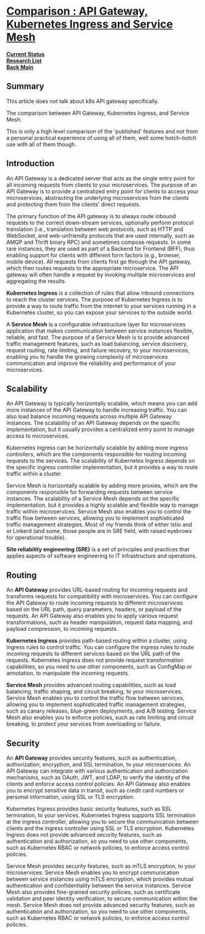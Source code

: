 # **[Comparison : API Gateway, Kubernetes Ingress and Service Mesh](https://www.linkedin.com/pulse/comparison-api-gateway-kubernetes-ingress-service-mesh-mahadevan/)**

**[Current Status](../../../../development/status/weekly/current_status.md)**\
**[Research List](../../../research_list.md)**\
**[Back Main](../../../../README.md)**

## Summary

This article does not talk about k8s API gateway specifically.

The comparison between API Gateway, Kubernetes Ingress, and Service Mesh.

This is only a high level comparison of the 'published' features and not from a personal practical experience of using all of them, well some hotch-botch use with all of them though.

## Introduction

An API Gateway is a dedicated server that acts as the single entry point for all incoming requests from clients to your microservices. The purpose of an API Gateway is to provide a centralized entry point for clients to access your microservices, abstracting the underlying microservices from the clients and protecting them from the clients' direct requests.

The primary function of the API gateway is to always route inbound requests to the correct down-stream services, optionally perform protocol translation (i.e., translation between web protocols, such as HTTP and WebSocket, and web-unfriendly protocols that are used internally, such as AMQP and Thrift binary RPC) and sometimes compose requests. In some rare instances, they are used as part of a Backend for Frontend (BFF), thus enabling support for clients with different form factors (e.g., browser, mobile device). All requests from clients first go through the API gateway, which then routes requests to the appropriate microservice. The API gateway will often handle a request by invoking multiple microservices and aggregating the results.

**Kubernetes Ingress** is a collection of rules that allow inbound connections to reach the cluster services. The purpose of Kubernetes Ingress is to provide a way to route traffic from the internet to your services running in a Kubernetes cluster, so you can expose your services to the outside world.

A **Service Mesh** is a configurable infrastructure layer for microservices application that makes communication between service instances flexible, reliable, and fast. The purpose of a Service Mesh is to provide advanced traffic management features, such as load balancing, service discovery, request routing, rate limiting, and failure recovery, to your microservices, enabling you to handle the growing complexity of microservices communication and improve the reliability and performance of your microservices.

## Scalability

An API Gateway is typically horizontally scalable, which means you can add more instances of the API Gateway to handle increasing traffic. You can also load balance incoming requests across multiple API Gateway instances. The scalability of an API Gateway depends on the specific implementation, but it usually provides a centralized entry point to manage access to microservices.

Kubernetes Ingress can be horizontally scalable by adding more ingress controllers, which are the components responsible for routing incoming requests to the services. The scalability of Kubernetes Ingress depends on the specific ingress controller implementation, but it provides a way to route traffic within a cluster.

Service Mesh is horizontally scalable by adding more proxies, which are the components responsible for forwarding requests between service instances. The scalability of a Service Mesh depends on the specific implementation, but it provides a highly scalable and flexible way to manage traffic within microservices. Service Mesh also enables you to control the traffic flow between services, allowing you to implement sophisticated traffic management strategies. Most of my friends think of either Istio and or Linkerd (and some, those people are in SRE field, with raised eyebrows for operational trouble).

**Site reliability engineering (SRE)** is a set of principles and practices that applies aspects of software engineering to IT infrastructure and operations.

## Routing

An **API Gateway** provides URL-based routing for incoming requests and transforms requests for compatibility with microservices. You can configure the API Gateway to route incoming requests to different microservices based on the URL path, query parameters, headers, or payload of the requests. An API Gateway also enables you to apply various request transformations, such as header manipulation, request data mapping, and payload compression, to incoming requests.

**Kubernetes Ingress** provides path-based routing within a cluster, using ingress rules to control traffic. You can configure the ingress rules to route incoming requests to different services based on the URL path of the requests. Kubernetes Ingress does not provide request transformation capabilities, so you need to use other components, such as ConfigMap or annotation, to manipulate the incoming requests.

**Service Mesh** provides advanced routing capabilities, such as load balancing, traffic shaping, and circuit breaking, to your microservices. Service Mesh enables you to control the traffic flow between services, allowing you to implement sophisticated traffic management strategies, such as canary releases, blue-green deployments, and A/B testing. Service Mesh also enables you to enforce policies, such as rate limiting and circuit breaking, to protect your services from overloading or failure.

## Security

An **API Gateway** provides security features, such as authentication, authorization, encryption, and SSL termination, to your microservices. An API Gateway can integrate with various authentication and authorization mechanisms, such as OAuth, JWT, and LDAP, to verify the identity of the clients and enforce access control policies. An API Gateway also enables you to encrypt sensitive data in transit, such as credit card numbers or personal information, using SSL or TLS encryption.

Kubernetes Ingress provides basic security features, such as SSL termination, to your services. Kubernetes Ingress supports SSL termination at the ingress controller, allowing you to secure the communication between clients and the ingress controller using SSL or TLS encryption. Kubernetes Ingress does not provide advanced security features, such as authentication and authorization, so you need to use other components, such as Kubernetes RBAC or network policies, to enforce access control policies.

Service Mesh provides security features, such as mTLS encryption, to your microservices. Service Mesh enables you to encrypt communication between service instances using mTLS encryption, which provides mutual authentication and confidentiality between the service instances. Service Mesh also provides fine-grained security policies, such as certificate validation and peer identity verification, to secure communication within the mesh. Service Mesh does not provide advanced security features, such as authentication and authorization, so you need to use other components, such as Kubernetes RBAC or network policies, to enforce access control policies.
